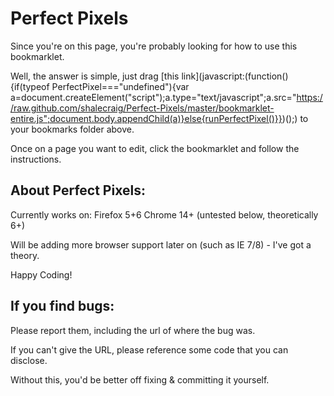 Perfect Pixels
==============

Since you're on this page, you're probably looking for how to use this bookmarklet.

Well, the answer is simple, just drag [this link](javascript:(function(){if(typeof PerfectPixel==="undefined"){var a=document.createElement("script");a.type="text/javascript";a.src="https://raw.github.com/shalecraig/Perfect-Pixels/master/bookmarklet-entire.js";document.body.appendChild(a)}else{runPerfectPixel()}})();) to your bookmarks folder above.

Once on a page you want to edit, click the bookmarklet and follow the instructions.


About Perfect Pixels:
---------------------

Currently works on:
Firefox 5+6
Chrome 14+ (untested below, theoretically 6+)

Will be adding more browser support later on (such as IE 7/8) - I've got a theory.

Happy Coding!

If you find bugs:
-----------------

Please report them, including the url of where the bug was.

If you can't give the URL, please reference some code that you can disclose.

Without this, you'd be better off fixing & committing it yourself.
